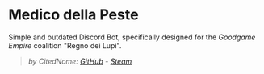 # Medico della Peste
Simple and outdated Discord Bot, specifically designed for the *Goodgame Empire* coalition "Regno dei Lupi".
>_by CitedNome: [GitHub](https://github.com/CitedNome) - [Steam](https://steamcommunity.com/profiles/76561198870819840/)_
